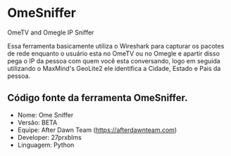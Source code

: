 # OmeSniffer
OmeTV and Omegle IP Sniffer

Essa ferramenta basicamente utiliza o Wireshark para capturar os pacotes de rede enquanto o usuário esta no OmeTV ou no Omegle e apartir disso pega o IP da pessoa com quem você esta conversando, logo em seguida utilizando o MaxMind's GeoLite2 ele identifica a Cidade, Estado e Pais da pessoa.

## Código fonte da ferramenta OmeSniffer.

- Nome: Ome Sniffer
- Versão: BETA
- Equipe: After Dawn Team (https://afterdawnteam.com)
- Developer: 27prxblms
- Linguagem: Python
